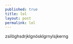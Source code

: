```yaml
---
published: true
title: lol
layout: post
permalink: lol
---
```

zsilöghsdrjklgnösklgrnylsjkerng